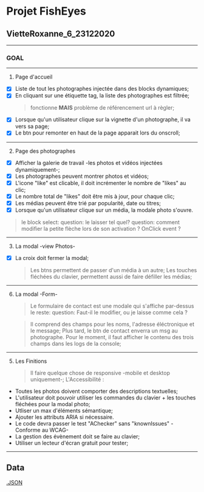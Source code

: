 # **Projet FishEyes**

## **VietteRoxanne_6_23122020**

---

### **GOAL**

---

1. Page d'accueil

- [x] Liste de tout les photographes injectée dans des blocks dynamiques;
- [x] En cliquant sur une étiquette tag, la liste des photographes est filtrée;
  > fonctionne **MAIS** problème de référencement url à règler;
- [x] Lorsque qu'un utilisateur clique sur la vignette d'un photographe, il va vers sa page;
- [x] Le btn pour remonter en haut de la page apparait lors du onscroll;

---

2. Page des photographes

- [x] Afficher la galerie de travail -les photos et vidéos injectées dynamiquement-;
- [x] Les photographes peuvent montrer photos et vidéos;
- [x] L'icone "like" est clicable, il doit incrémenter le nombre de "likes" au clic;
- [x] Le nombre total de "likes" doit être mis à jour, pour chaque clic;
- [x] Les médias peuvent être trié par popularité, date ou titres;
- [x] Lorsque qu'un utilisateur clique sur un média, la modale photo s'ouvre.

> le block select:
> question: le laisser tel quel?
> question: comment modifier la petite flèche lors de son activation ? OnClick event ?

---

3. La modal -view Photos-

- [x] La croix doit fermer la modal;
  > Les btns permettent de passer d'un média à un autre;
  > Les touches fléchées du clavier, permettent aussi de faire défiller les médias;

---

6. La modal -Form-

   > Le formulaire de contact est une modale qui s'affiche par-dessus le reste:
   > question: Faut-il le modifier, ou je laisse comme cela ?

   > Il comprend des champs pour les noms, l'adresse éléctronique et le message;
   > Plus tard, le btn de contact enverra un msg au photographe.
   > Pour le moment, il faut afficher le contenu des trois champs dans les logs de la console;

---

5. Les Finitions
   > Il faire quelque chose de responsive -mobile et desktop uniquement-;
   > L'Accessibilité :

- Toutes les photos doivent comporter des descriptions textuelles;
- L'utilisateur doit pouvoir utiliser les commandes du clavier + les touches fléchées pour la modal photo;
- Utliser un max d'éléments sémantique;
- Ajouter les attributs ARIA si nécessaire.
- Le code devra passer le test "AChecker" sans "knownIssues" -Conforme au WCAG-
- La gestion des évènement doit se faire au clavier;
- Utiliser un lecteur d'écran gratuit pour tester;

---

## **Data**

[.JSON](https://s3-eu-west-1.amazonaws.com/course.oc-static.com/projects/Front-End+V2/P5+Javascript+%26+Accessibility/FishEyeData.json)
